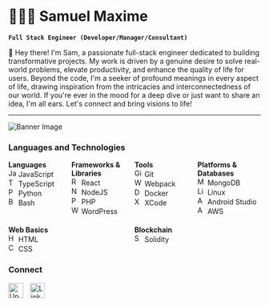 # ⛹🏿‍♂️ Samuel Maxime

**`Full Stack Engineer (Developer/Manager/Consultant)`**

👋 Hey there! I'm Sam, a passionate full-stack engineer dedicated to building transformative projects. My work is driven by a genuine desire to solve real-world problems, elevate productivity, and enhance the quality of life for users. Beyond the code, I'm a seeker of profound meanings in every aspect of life, drawing inspiration from the intricacies and interconnectedness of our world. If you're ever in the mood for a deep dive or just want to share an idea, I'm all ears. Let's connect and bring visions to life!

<!--
![100% Job Success SVG](data:image/svg+xml;base64,YOUR_BASE64_STRING_FOR_FIRST_SVG)
**100%** Job Success

The percentage of this freelancer's jobs that resulted in a great client experience. [Learn more](https://support.upwork.com/hc/en-us/articles/211063558)

![Top Rated Plus SVG](data:image/svg+xml;base64,YOUR_BASE64_STRING_FOR_SECOND_SVG)
**Top Rated Plus** - Top Rated Plus talent is highly rated for work on large contracts. [Learn more](https://support.upwork.com/hc/en-us/articles/360049702614)
-->

---

![Banner Image](https://res.cloudinary.com/defendhaiti/image/upload/v1698249552/GitHub/eef76b143584307.627d06916ce10.gif)

### Languages and Technologies

<div style="display: flex; flex-wrap: wrap;">

<!-- Languages -->
<div style="flex: 25%;">
<strong>Languages</strong>
<br />
<img alt="JavaScript" width="16px" src="https://cdn.jsdelivr.net/gh/devicons/devicon/icons/javascript/javascript-plain.svg" /> JavaScript
<br />
<img alt="TypeScript" width="16px" src="https://cdn.jsdelivr.net/gh/devicons/devicon/icons/typescript/typescript-plain.svg" /> TypeScript
<br />
<img alt="Python" width="16px" src="https://cdn.jsdelivr.net/gh/devicons/devicon/icons/python/python-plain.svg" /> Python
<br />
<img alt="Bash" width="16px" src="https://cdn.jsdelivr.net/gh/devicons/devicon/icons/bash/bash-original.svg" /> Bash
<br />
</div>

<!-- Frameworks & Libraries -->
<div style="flex: 25%;">
<strong>Frameworks & Libraries</strong>
<br />
<img alt="React" width="16px" src="https://cdn.jsdelivr.net/gh/devicons/devicon/icons/react/react-original.svg" /> React
<br />
<img alt="NodeJS" width="16px" src="https://cdn.jsdelivr.net/gh/devicons/devicon/icons/nodejs/nodejs-original.svg" /> NodeJS
<br />
<img alt="PHP" width="16px" src="https://cdn.jsdelivr.net/gh/devicons/devicon/icons/php/php-plain.svg" /> PHP
<br />
<img alt='WordPress' width="16px" src="https://cdn.jsdelivr.net/gh/devicons/devicon/icons/wordpress/wordpress-plain.svg" /> WordPress
<br />
</div>

<!-- Tools -->
<div style="flex: 25%;">
<strong>Tools</strong>
<br />
<img alt="Git" width="16px" src="https://cdn.jsdelivr.net/gh/devicons/devicon/icons/git/git-original.svg" /> Git
<br />
<img alt='Webpack' width="16px" src="https://cdn.jsdelivr.net/gh/devicons/devicon/icons/webpack/webpack-original.svg" /> Webpack
<br />
<img alt='Docker' width="16px" src="https://cdn.jsdelivr.net/gh/devicons/devicon/icons/docker/docker-plain.svg" /> Docker
<br />
<img alt='XCode' width="16px" src="https://cdn.jsdelivr.net/gh/devicons/devicon/icons/xcode/xcode-original.svg" /> XCode
<br />
</div>

<!-- Platforms & Databases -->
<div style="flex: 25%;">
<strong>Platforms & Databases</strong>
<br />
<img alt='MongoDB' width="16px" src="https://cdn.jsdelivr.net/gh/devicons/devicon/icons/mongodb/mongodb-original.svg" /> MongoDB
<br />
<img alt='Linux' width="16px" src="https://cdn.jsdelivr.net/gh/devicons/devicon/icons/linux/linux-original.svg" /> Linux
<br />
<img alt='Android Studio' width="16px" src="https://cdn.jsdelivr.net/gh/devicons/devicon/icons/androidstudio/androidstudio-plain.svg" /> Android Studio
<br />
<img alt='AWS' width="16px" src="https://cdn.jsdelivr.net/gh/devicons/devicon/icons/amazonwebservices/amazonwebservices-original.svg" /> AWS
<br />
</div>

</div>

<!-- Additional Technologies (if any) -->
<div style="display: flex; flex-wrap: wrap; margin-top: 20px;">
<div style="flex: 25%;">
<strong>Web Basics</strong>
<br />
<img alt="HTML" width="16px" src="https://cdn.jsdelivr.net/gh/devicons/devicon/icons/html5/html5-plain.svg" /> HTML
<br />
<img alt="CSS" width="16px" src="https://cdn.jsdelivr.net/gh/devicons/devicon/icons/css3/css3-plain.svg" /> CSS
<br />
</div>
<div style="flex: 25%;">
<strong>Blockchain</strong>
<br />
<img alt='Solidity' width="16px" src="https://cdn.jsdelivr.net/gh/devicons/devicon/icons/solidity/solidity-original.svg" /> Solidity
<br />
</div>
</div>

### Connect

<img align="left" alt="UpWork" width="30px" style="padding-right:10px;" src="https://res.cloudinary.com/defendhaiti/image/upload/v1698252843/GitHub/upwork-1.svg"/>
<img align="left" alt="LinkedIn" width="30px" style="padding-right:10px;" src="https://res.cloudinary.com/defendhaiti/image/upload/v1698252843/GitHub/linkedin-icon-2.svg" />
<br />

#

<!--
**mighty6ft5max/mighty6ft5max** is a ✨ _special_ ✨ repository because its `README.md` (this file) appears on your GitHub profile.

Here are some ideas to get you started:

- 🔭 I’m currently working on ...
- 🌱 I’m currently learning ...
- 👯 I’m looking to collaborate on ...
- 🤔 I’m looking for help with ...
- 💬 Ask me about ...
- 📫 How to reach me: ...
- 😄 Pronouns: ...
- ⚡ Fun fact: ...
-->
